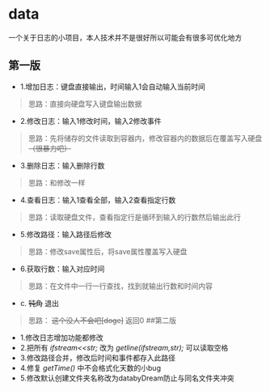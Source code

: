 # data
一个关于日志的小项目，本人技术并不是很好所以可能会有很多可优化地方
## 第一版
- 1.增加日志：键盘直接输出，时间输入1会自动输入当前时间
>思路：直接向硬盘写入键盘输出数据
- 2.修改日志：输入1修改时间，输入2修改事件
>思路：先将储存的文件读取到容器内，修改容器内的数据后在覆盖写入硬盘 ~~（很暴力吧）~~
- 3.删除日志：输入删除行数
>思路：和修改一样
- 4.查看日志：输入1查看全部，输入2查看指定行数
>思路：读取硬盘文件，查看指定行是循环到输入的行数然后输出此行
- 5.修改路径：输入路径后修改
>思路：修改save属性后，将save属性覆盖写入硬盘
- 6.获取行数：输入对应时间
>思路：在文件中一行一行查找，找到就输出行数和时间内容
- c. ~~钝角~~ 退出
>思路： ~~这个没人不会吧[doge]~~ 返回0
##第二版
- 1.修改日志增加功能都修改
- 2.把所有 _ifstream<<str;_ 改为 _getline(ifstream,str);_ 可以读取空格
- 3.修改路径合并，修改后时间和事件都存入此路径
- 4.修复 _getTime()_ 中不会格式化天数的小bug
- 5.修改默认创建文件夹名称改为databyDream防止与同名文件夹冲突
